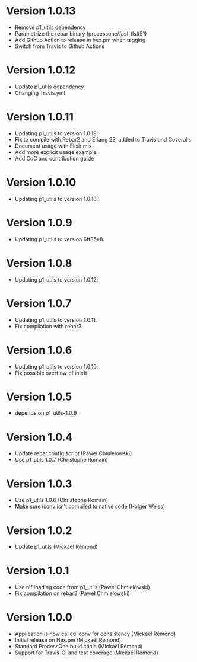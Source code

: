 # Version 1.0.13

* Remove p1_utils dependency
* Parametrize the rebar binary (processone/fast_tls#51)
* Add Github Action to release in hex.pm when tagging
* Switch from Travis to Github Actions

# Version 1.0.12

* Update p1_utils dependency
* Changing Travis.yml

# Version 1.0.11

* Updating p1_utils to version 1.0.19.
* Fix to compile with Rebar2 and Erlang 23, added to Travis and Coveralls
* Document usage with Elixir mix
* Add more explicit usage example
* Add CoC and contribution guide

# Version 1.0.10

* Updating p1_utils to version 1.0.13.

# Version 1.0.9

* Updating p1_utils to version 6ff85e8.

# Version 1.0.8

* Updating p1_utils to version 1.0.12.

# Version 1.0.7

* Updating p1_utils to version 1.0.11.
* Fix compilation with rebar3

# Version 1.0.6

* Updating p1_utils to version 1.0.10.
* Fix possible overflow of inleft

# Version 1.0.5

* depends on p1_utils-1.0.9

# Version 1.0.4

* Update rebar.config.script (Paweł Chmielowski)
* Use p1_utils 1.0.7 (Christophe Romain)

# Version 1.0.3

* Use p1_utils 1.0.6 (Christophe Romain)
* Make sure iconv isn't compiled to native code (Holger Weiss)

# Version 1.0.2

* Update p1_utils (Mickaël Rémond)

# Version 1.0.1

* Use nif loading code from p1_utils (Paweł Chmielowski)
* Fix compilation on rebar3 (Paweł Chmielowski)

# Version 1.0.0

* Application is now called iconv for consistency (Mickaël Rémond)
* Initial release on Hex.pm (Mickaël Rémond)
* Standard ProcessOne build chain (Mickaël Rémond)
* Support for Travis-CI and test coverage (Mickaël Rémond)
